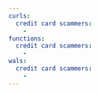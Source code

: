 ```yaml
---
curls:
  credit card scammers:
    -
functions:
  credit card scammers:
    -
wals:
  credit card scammers:
    -
---
```

